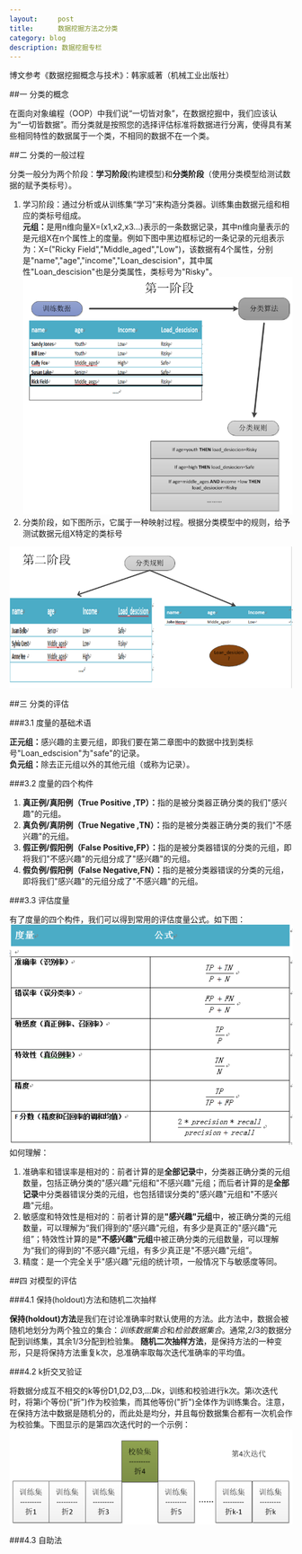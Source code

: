 ```yaml
---
layout:     post
title:      数据挖掘方法之分类
category: blog
description: 数据挖掘专栏
--- 
```


博文参考《数据挖掘概念与技术》：韩家威著（机械工业出版社）

##一 分类的概念    

在面向对象编程（OOP）中我们说“一切皆对象”，在数据挖掘中，我们应该认为“一切皆数据”。而分类就是按照您的选择评估标准将数据进行分离，使得具有某些相同特性的数据属于一个类，不相同的数据不在一个类。

##二 分类的一般过程   
  
分类一般分为两个阶段：<B>学习阶段</B>(构建模型)和<B>分类阶段</B>（使用分类模型给测试数据的赋予类标号）。
<ol><li>学习阶段：通过分析或从训练集“学习”来构造分类器。训练集由数据元组和相应的类标号组成。<br><B>元组：</B>是用n维向量X=(x1,x2,x3...)表示的一条数据记录，其中n维向量表示的是元组X在n个属性上的度量。例如下图中黑边框标记的一条记录的元组表示为：X=("Ricky Field","Middle_aged","Low")，该数据有4个属性，分别是"name","age","income","Loan_descision"，其中属性"Loan_descision"也是分类属性，类标号为"Risky"。<br><img src="/images/blog/classfymain1.png"></li><li>分类阶段，如下图所示，它属于一种映射过程。根据分类模型中的规则，给予测试数据元组X特定的类标号</li></ol>
<img src="/images/blog/classfymain2.png">

##三 分类的评估

###3.1 度量的基础术语

<B>正元组：</B>感兴趣的主要元组，即我们要在第二章图中的数据中找到类标号"Loan_edscision"为"safe"的记录。<br>
<B>负元组：</B>除去正元组以外的其他元组（或称为记录）。

###3.2 度量的四个构件

<ol>
<li><B>真正例/真阳例（True Positive ,TP）：</B>指的是被分类器正确分类的我们"感兴趣"的元组。</li>
<li><B>真负例/真阴例（True Negative ,TN）：</B>指的是被分类器正确分类的我们"不感兴趣"的元组。</li>
<li><B>假正例/假阳例（False Positive,FP）：</B>指的是被分类器错误的分类的元组，即将我们"不感兴趣"的元组分成了"感兴趣"的元组。</li>
<li><B>假负例/假阳例（False Negative,FN）：</B>指的是被分类器错误的分类的元组，即将我们"感兴趣"的元组分成了"不感兴趣"的元组。</li>
</ol>

###3.3 评估度量

有了度量的四个构件，我们可以得到常用的评估度量公式。如下图：
<img src="/images/blog/classfymain3.png">
<br>
如何理解：
<ol>
<li>准确率和错误率是相对的：前者计算的是<B>全部记录</B>中，分类器正确分类的元组数量，包括正确分类的"感兴趣"元组和"不感兴趣"元组；而后者计算的是<B>全部记录</B>中分类器错误分类的元组，也包括错误分类的"感兴趣"元组和"不感兴趣"元组。</li>
<li>敏感度和特效性是相对的：前者计算的是<B>"感兴趣"元组</B>中，被正确分类的元组数量，可以理解为“我们得到的"感兴趣"元组，有多少是真正的"感兴趣"元组”；特效性计算的是<B>"不感兴趣"元组</B>中被正确分类的元组数量，可以理解为“我们的得到的"不感兴趣"元组，有多少真正是"不感兴趣"元组”。</li>
<li>精度：是一个完全关乎"感兴趣"元组的统计项，一般情况下与敏感度等同。</li>
</ol>

##四 对模型的评估

###4.1 保持(holdout)方法和随机二次抽样

<B>保持(holdout)方法</B>是我们在讨论准确率时默认使用的方法。此方法中，数据会被随机地划分为两个独立的集合：<I>训练数据集合</I>和<I>检验数据集合</I>。通常,2/3的数据分配到训练集，其余1/3分配到检验集。
<B>随机二次抽样方法</B>，是保持方法的一种变形，只是将保持方法重复k次，总准确率取每次迭代准确率的平均值。

###4.2 k折交叉验证

将数据分成互不相交的k等份D1,D2,D3,...Dk，训练和校验进行k次。第i次迭代时，将第i个等份("折")作为校验集，而其他等份("折")全体作为训练集合。注意，在保持方法中数据是随机分的，而此处是均分，并且每份数据集合都有一次机会作为校验集。下图显示的是第四次迭代时的一个示例：
<img src="/images/blog/classfymain4.png">

###4.3 自助法





